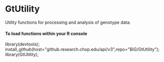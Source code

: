 GtUtility
=========

Utility functions for processing and analysis of genotype data.


#### To load functions within your R console
library(devtools);
install_github(host="github.research.chop.edu/api/v3",repo="BiG/GtUtility");
library(GtUtility);

